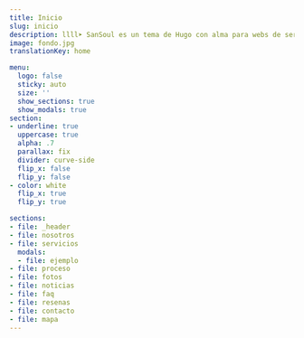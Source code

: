 ```yaml
---
title: Inicio
slug: inicio
description: llll➤ SanSoul es un tema de Hugo con alma para webs de servicios ✅ por lorensansol.
image: fondo.jpg
translationKey: home

menu:
  logo: false
  sticky: auto
  size: ''
  show_sections: true
  show_modals: true
section:
- underline: true
  uppercase: true
  alpha: .7
  parallax: fix
  divider: curve-side
  flip_x: false
  flip_y: false
- color: white
  flip_x: true
  flip_y: true

sections:
- file: _header
- file: nosotros
- file: servicios
  modals:
  - file: ejemplo
- file: proceso
- file: fotos
- file: noticias
- file: faq
- file: resenas
- file: contacto
- file: mapa
---
```

